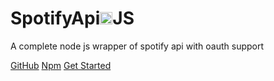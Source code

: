 <h1 class="cover-title"><font style="color: var(--theme-color);">Spotify</font>Api<img src="https://avatars0.githubusercontent.com/u/71826863?s=400&u=c871a66a95a2ca7e9b0f072aa9635b31fbc1e800&v=4" width="20px"><font>JS</font></h1>

<p class="cover-description">A complete node js wrapper of spotify api with oauth support</p>

[GitHub](https://github.com/spotify-api/spotify-api.js)
[Npm](https://npmjs.com/spotify-api.js)
[Get Started](/#start)